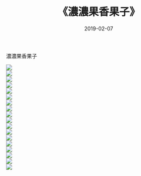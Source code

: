 ﻿---
layout: post
title:  《濃濃果香果子》
date:   2019-02-07
img: http://pic.660000.xyz/1:down/唯美/2019/濃濃果香果子/000.jpg
categories: [美女, 清纯, 唯美]
---

濃濃果香果子

  ![](http://pic.660000.xyz/1:down/唯美/2019/濃濃果香果子/001.jpg) <br> ![](http://pic.660000.xyz/1:down/唯美/2019/濃濃果香果子/002.jpg) <br> ![](http://pic.660000.xyz/1:down/唯美/2019/濃濃果香果子/003.jpg) <br> ![](http://pic.660000.xyz/1:down/唯美/2019/濃濃果香果子/004.jpg) <br> ![](http://pic.660000.xyz/1:down/唯美/2019/濃濃果香果子/005.jpg) <br> ![](http://pic.660000.xyz/1:down/唯美/2019/濃濃果香果子/006.jpg) <br> ![](http://pic.660000.xyz/1:down/唯美/2019/濃濃果香果子/007.jpg) <br> ![](http://pic.660000.xyz/1:down/唯美/2019/濃濃果香果子/008.jpg) <br> ![](http://pic.660000.xyz/1:down/唯美/2019/濃濃果香果子/009.jpg) <br> ![](http://pic.660000.xyz/1:down/唯美/2019/濃濃果香果子/010.jpg) <br> ![](http://pic.660000.xyz/1:down/唯美/2019/濃濃果香果子/011.jpg) <br> ![](http://pic.660000.xyz/1:down/唯美/2019/濃濃果香果子/012.jpg) <br> ![](http://pic.660000.xyz/1:down/唯美/2019/濃濃果香果子/013.jpg) <br> ![](http://pic.660000.xyz/1:down/唯美/2019/濃濃果香果子/014.jpg) <br> ![](http://pic.660000.xyz/1:down/唯美/2019/濃濃果香果子/015.jpg) <br> ![](http://pic.660000.xyz/1:down/唯美/2019/濃濃果香果子/016.jpg) <br> ![](http://pic.660000.xyz/1:down/唯美/2019/濃濃果香果子/017.jpg) <br> ![](http://pic.660000.xyz/1:down/唯美/2019/濃濃果香果子/018.jpg) <br>